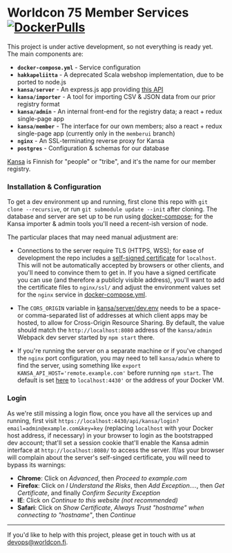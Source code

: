 # Worldcon 75 Member Services [![DockerPulls](https://img.shields.io/docker/stars/worldcon75/api.svg)](https://hub.docker.com/r/worldcon75/api/)

This project is under active development, so not everything is ready yet. The main components are:

- **`docker-compose.yml`** - Service configuration
- **`hakkapeliitta`** - A deprecated Scala webshop implementation, due to be ported to node.js
- **`kansa/server`** - An express.js app providing
  [this API](https://docs.google.com/document/d/1N4R6jkSEpOc0oAfHK_xN2PtHWkepcKfsrpIR3f_IsAs/edit?usp=sharing)
- **`kansa/importer`** - A tool for importing CSV & JSON data from our prior registry format
- **`kansa/admin`** - An internal front-end for the registry data; a react + redux single-page app
- **`kansa/member`** - The interface for our own members; also a react + redux single-page app
  (currently only in the `memberui` branch)
- **`nginx`** - An SSL-terminating reverse proxy for Kansa
- **`postgres`** - Configuration & schemas for our database

[Kansa](https://en.wiktionary.org/wiki/kansa#Finnish) is Finnish for "people" or "tribe", and it's
the name for our member registry.


### Installation & Configuration

To get a dev environment up and running, first clone this repo with `git clone --recursive`, or run
`git submodule update --init` after cloning. The database and server are set up to be run using
[docker-compose](https://docs.docker.com/compose/); for the Kansa importer & admin tools you'll need
a recent-ish version of node.

The particular places that may need manual adjustment are:

- Connections to the server require TLS (HTTPS, WSS); for ease of development the repo includes a
  [self-signed certificate](http://www.selfsignedcertificate.com/) for `localhost`. This will not
  be automatically accepted by browsers or other clients, and you'll need to convince them to get
  in. If you have a signed certificate you can use (and therefore a publicly visible address),
  you'll want to add the certificate files to `nginx/ssl/` and adjust the environment values set for
  the `nginx` service in [docker-compose.yml](docker-compose.yml).

- The `CORS_ORIGIN` variable in [kansa/server/dev.env](kansa/server/dev.env) needs to be a space- or
  comma-separated list of addresses at which client apps may be hosted, to allow for Cross-Origin
  Resource Sharing. By default, the value should match the `http://localhost:8080` address of the
  `kansa/admin` Webpack dev server started by `npm start` there.

- If you're running the server on a separate machine or if you've changed the `nginx` port
  configuration, you may need to tell `kansa/admin` where to find the server, using something like
  `export KANSA_API_HOST='remote.example.com'` before running `npm start`. The default is set
  [here](kansa/admin/webpack.config.js) to `localhost:4430'` or the address of your Docker VM.


### Login

As we're still missing a login flow, once you have all the services up and running, first visit
`https://localhost:4430/api/kansa/login?email=admin@example.com&key=key` (replacing `localhost` with
your Docker host address, if necessary) in your browser to login as the bootstrapped dev account;
that'll set a session cookie that'll enable the Kansa admin interface at `http://localhost:8080/` to
access the server. If/as your browser will complain about the server's self-singed certificate, you
will need to bypass its warnings:
- **Chrome**: Click on _Advanced_, then _Proceed to example.com_
- **Firefox**: Click on _I Understand the Risks_, then _Add Exception...._, then _Get Certificate_,
  and finally _Confirm Security Exception_
- **IE**: Click on _Continue to this website (not recommended)_
- **Safari**: Click on _Show Certificate_, _Always Trust "hostname" when connecting to "hostname"_,
  then _Continue_


----

If you'd like to help with this project, please get in touch with us at
[devops@worldcon.fi](mailto:devops@worldcon.fi).

